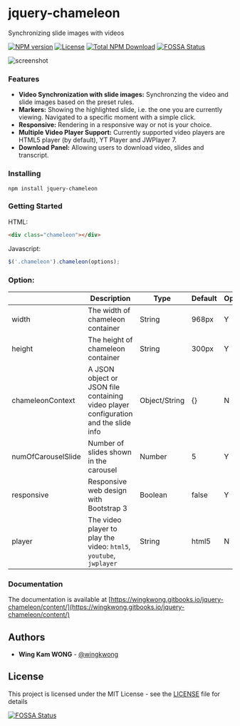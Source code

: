 # jquery-chameleon

Synchronizing slide images with videos 

[![NPM version](https://img.shields.io/npm/v/jquery-chameleon.svg)](https://www.npmjs.com/package/jquery-chameleon) [![License](https://img.shields.io/npm/l/jquery-chameleon.svg)](https://github.com/wingkwong/jquery-chameleon/blob/master/LICENSE) [![Total NPM Download](https://img.shields.io/npm/dt/jquery-chameleon.svg)](https://www.npmjs.com/package/jquery-chameleon)
[![FOSSA Status](https://app.fossa.io/api/projects/git%2Bgithub.com%2Fwingkwong%2Fjquery-chameleon.svg?type=shield)](https://app.fossa.io/projects/git%2Bgithub.com%2Fwingkwong%2Fjquery-chameleon?ref=badge_shield)

![screenshot](https://i.imgur.com/5RYpiH5.png)

### Features
* **Video Synchronization with slide images:** 
	Synchronzing the video and slide images based on the preset rules. 
* **Markers:** 
	Showing the highlighted slide, i.e. the one you are currently viewing. Navigated to a specific moment with a simple click.
* **Responsive:** 
	Rendering in a responsive way or not is your choice.
* **Multiple Video Player Support:** 
	Currently supported video players are HTML5 player (by default), YT Player and JWPlayer 7.
* **Download Panel:** 
	Allowing users to download video, slides and transcript.

### Installing

```
npm install jquery-chameleon
```

### Getting Started
HTML:
```HTML
<div class="chameleon"></div>
```

Javascript:
```Javascript
$('.chameleon').chameleon(options);
```

### Option: 

|                    | Description                                                                         | Type          | Default | Option |
|--------------------|-------------------------------------------------------------------------------------|---------------|---------|--------|
| width              | The width of chameleon container                                                    | String        | 968px   | Y      |
| height             | The height of chameleon container                                                   | String        | 300px   | Y      |
| chameleonContext   | A JSON object or JSON file containing video player configuration and the slide info | Object/String | {}      | N      |
| numOfCarouselSlide | Number of slides shown in the carousel                                              | Number        | 5       | Y      |
| responsive         | Responsive web design with Bootstrap 3                                              | Boolean       | false   | Y      |
| player             | The video player to play the video: `html5`, `youtube`, `jwplayer`        		   | String        | html5   | N      |

### Documentation

The documentation is available at [https://wingkwong.gitbooks.io/jquery-chameleon/content/](https://wingkwong.gitbooks.io/jquery-chameleon/content/)

## Authors

* **Wing Kam WONG** -  [@wingkwong](https://github.com/wingkwong)

## License

This project is licensed under the MIT License - see the [LICENSE](https://github.com/wingkwong/jquery-chameleon/blob/master/LICENSE) file for details



[![FOSSA Status](https://app.fossa.io/api/projects/git%2Bgithub.com%2Fwingkwong%2Fjquery-chameleon.svg?type=large)](https://app.fossa.io/projects/git%2Bgithub.com%2Fwingkwong%2Fjquery-chameleon?ref=badge_large)